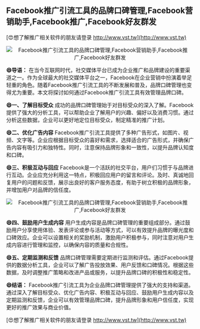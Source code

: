 ## **Facebook推广引流工具的品牌口碑管理,Facebook营销助手,Facebook推广,Facebook好友群发**

[😍想了解推广相关软件的朋友请登录 http://www.vst.tw](http://www.vst.tw)

 <center><img src="https://vst.tw/MP4/tuiguang/png/3.png" alt="Facebook推广引流工具的品牌口碑管理,Facebook营销助手,Facebook推广,Facebook好友群发"></center>

**😄导语：**
在当今互联网时代，社交媒体平台已成为企业推广和品牌建设的重要渠道之一。作为全球最大的社交媒体平台之一，Facebook在企业营销中扮演着举足轻重的角色。随着Facebook推广引流工具的不断发展和普及，品牌口碑管理也变得尤为重要。本文将探讨如何通过Facebook推广引流工具有效管理品牌口碑。

**😄一、了解目标受众**
成功的品牌口碑管理始于对目标受众的深入了解。Facebook提供了强大的分析工具，可以帮助企业了解用户的兴趣、偏好以及消费习惯。通过分析这些数据，企业可以更好地定位目标受众，制定精准的推广计划。

**😄二、优化广告内容**
Facebook推广引流工具提供了多种广告形式，如图片、视频、文字等。企业应根据目标受众的喜好和需求，选择适合的广告形式，并确保广告内容有吸引力和独特性。同时，注意保持品牌形象和一致性，以提升品牌认知度和口碑。

**😄三、积极互动与回应**
Facebook是一个活跃的社交平台，用户们习惯于与品牌进行互动。企业应充分利用这一特点，积极回应用户的留言和评论。及时、真诚地回复用户的问题和反馈，展示出良好的客户服务态度，有助于树立积极的品牌形象，并增加用户对品牌的信任度。

 <center><img src="https://vst.tw/MP4/tuiguang/png/0.png" alt="Facebook推广引流工具的品牌口碑管理,Facebook营销助手,Facebook推广,Facebook好友群发"></center>

**😄四、鼓励用户生成内容**
用户生成内容是品牌口碑管理的重要组成部分。通过鼓励用户分享使用体验、发表评论或参与活动等方式，可以有效提升品牌的曝光度和口碑效应。企业可以设置相关的奖励机制，激励用户积极参与，同时注意对用户生成内容进行管理和监控，以确保内容的质量和合规性。

**😄五、定期监测和反馈**
品牌口碑管理需要定期进行监测和评估。通过Facebook提供的数据分析工具，企业可以了解广告投放效果、用户反馈和口碑情况。根据这些数据，及时调整推广策略和改进产品或服务，以提升品牌口碑的积极性和稳定性。

**😄结语：**
Facebook推广引流工具为企业品牌口碑管理提供了强大的支持和渠道。通过深入了解目标受众、优化广告内容、积极互动与回应、鼓励用户生成内容以及定期监测和反馈，企业可以有效管理品牌口碑，提升品牌形象和用户信任度，实现更好的推广效果与商业价值。

[😍想了解推广相关软件的朋友请登录 http://www.vst.tw](http://www.vst.tw)




